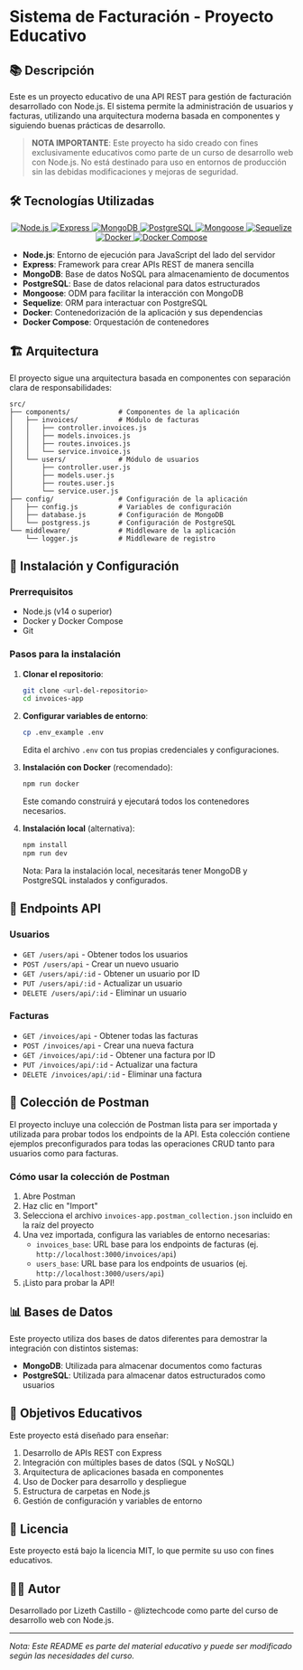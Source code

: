 # Sistema de Facturación - Proyecto Educativo

## 📚 Descripción

Este es un proyecto educativo de una API REST para gestión de facturación desarrollado con Node.js. El sistema permite la administración de usuarios y facturas, utilizando una arquitectura moderna basada en componentes y siguiendo buenas prácticas de desarrollo.

> **NOTA IMPORTANTE**: Este proyecto ha sido creado con fines exclusivamente educativos como parte de un curso de desarrollo web con Node.js. No está destinado para uso en entornos de producción sin las debidas modificaciones y mejoras de seguridad.

## 🛠️ Tecnologías Utilizadas

<p align="center">
  <a href="https://nodejs.org/" target="_blank">
    <img src="https://img.shields.io/badge/Node.js-339933?style=for-the-badge&logo=nodedotjs&logoColor=white" alt="Node.js" />
  </a>
  <a href="https://expressjs.com/" target="_blank">
    <img src="https://img.shields.io/badge/Express-000000?style=for-the-badge&logo=express&logoColor=white" alt="Express" />
  </a>
  <a href="https://www.mongodb.com/" target="_blank">
    <img src="https://img.shields.io/badge/MongoDB-47A248?style=for-the-badge&logo=mongodb&logoColor=white" alt="MongoDB" />
  </a>
  <a href="https://www.postgresql.org/" target="_blank">
    <img src="https://img.shields.io/badge/PostgreSQL-316192?style=for-the-badge&logo=postgresql&logoColor=white" alt="PostgreSQL" />
  </a>
  <a href="https://mongoosejs.com/" target="_blank">
    <img src="https://img.shields.io/badge/Mongoose-880000?style=for-the-badge&logo=mongoose&logoColor=white" alt="Mongoose" />
  </a>
  <a href="https://sequelize.org/" target="_blank">
    <img src="https://img.shields.io/badge/Sequelize-52B0E7?style=for-the-badge&logo=sequelize&logoColor=white" alt="Sequelize" />
  </a>
  <a href="https://www.docker.com/" target="_blank">
    <img src="https://img.shields.io/badge/Docker-2496ED?style=for-the-badge&logo=docker&logoColor=white" alt="Docker" />
  </a>
  <a href="https://docs.docker.com/compose/" target="_blank">
    <img src="https://img.shields.io/badge/Docker_Compose-2496ED?style=for-the-badge&logo=docker&logoColor=white" alt="Docker Compose" />
  </a>
</p>

- **Node.js**: Entorno de ejecución para JavaScript del lado del servidor
- **Express**: Framework para crear APIs REST de manera sencilla
- **MongoDB**: Base de datos NoSQL para almacenamiento de documentos
- **PostgreSQL**: Base de datos relacional para datos estructurados
- **Mongoose**: ODM para facilitar la interacción con MongoDB
- **Sequelize**: ORM para interactuar con PostgreSQL
- **Docker**: Contenedorización de la aplicación y sus dependencias
- **Docker Compose**: Orquestación de contenedores

## 🏗️ Arquitectura

El proyecto sigue una arquitectura basada en componentes con separación clara de responsabilidades:

```
src/
├── components/            # Componentes de la aplicación
│   ├── invoices/          # Módulo de facturas
│   │   ├── controller.invoices.js
│   │   ├── models.invoices.js
│   │   ├── routes.invoices.js
│   │   └── service.invoice.js
│   └── users/             # Módulo de usuarios
│       ├── controller.user.js
│       ├── models.user.js
│       ├── routes.user.js
│       └── service.user.js
├── config/                # Configuración de la aplicación
│   ├── config.js          # Variables de configuración
│   ├── database.js        # Configuración de MongoDB
│   └── postgress.js       # Configuración de PostgreSQL
└── middleware/            # Middleware de la aplicación
    └── logger.js          # Middleware de registro
```

## 🚀 Instalación y Configuración

### Prerrequisitos

- Node.js (v14 o superior)
- Docker y Docker Compose
- Git

### Pasos para la instalación

1. **Clonar el repositorio**:
   ```bash
   git clone <url-del-repositorio>
   cd invoices-app
   ```

2. **Configurar variables de entorno**:
   ```bash
   cp .env_example .env
   ```
   Edita el archivo `.env` con tus propias credenciales y configuraciones.

3. **Instalación con Docker** (recomendado):
   ```bash
   npm run docker
   ```
   Este comando construirá y ejecutará todos los contenedores necesarios.

4. **Instalación local** (alternativa):
   ```bash
   npm install
   npm run dev
   ```
   Nota: Para la instalación local, necesitarás tener MongoDB y PostgreSQL instalados y configurados.

## 🔌 Endpoints API

### Usuarios
- `GET /users/api` - Obtener todos los usuarios
- `POST /users/api` - Crear un nuevo usuario
- `GET /users/api/:id` - Obtener un usuario por ID
- `PUT /users/api/:id` - Actualizar un usuario
- `DELETE /users/api/:id` - Eliminar un usuario

### Facturas
- `GET /invoices/api` - Obtener todas las facturas
- `POST /invoices/api` - Crear una nueva factura
- `GET /invoices/api/:id` - Obtener una factura por ID
- `PUT /invoices/api/:id` - Actualizar una factura
- `DELETE /invoices/api/:id` - Eliminar una factura

## 🧪 Colección de Postman

El proyecto incluye una colección de Postman lista para ser importada y utilizada para probar todos los endpoints de la API. Esta colección contiene ejemplos preconfigurados para todas las operaciones CRUD tanto para usuarios como para facturas.

### Cómo usar la colección de Postman

1. Abre Postman
2. Haz clic en "Import"
3. Selecciona el archivo `invoices-app.postman_collection.json` incluido en la raíz del proyecto
4. Una vez importada, configura las variables de entorno necesarias:
   - `invoices_base`: URL base para los endpoints de facturas (ej. `http://localhost:3000/invoices/api`)
   - `users_base`: URL base para los endpoints de usuarios (ej. `http://localhost:3000/users/api`)
5. ¡Listo para probar la API!

## 📊 Bases de Datos

Este proyecto utiliza dos bases de datos diferentes para demostrar la integración con distintos sistemas:

- **MongoDB**: Utilizada para almacenar documentos como facturas
- **PostgreSQL**: Utilizada para almacenar datos estructurados como usuarios

## 🧪 Objetivos Educativos

Este proyecto está diseñado para enseñar:

1. Desarrollo de APIs REST con Express
2. Integración con múltiples bases de datos (SQL y NoSQL)
3. Arquitectura de aplicaciones basada en componentes
4. Uso de Docker para desarrollo y despliegue
5. Estructura de carpetas en Node.js
6. Gestión de configuración y variables de entorno

## 📝 Licencia

Este proyecto está bajo la licencia MIT, lo que permite su uso con fines educativos.

## 👩‍💻 Autor

Desarrollado por Lizeth Castillo - @liztechcode como parte del curso de desarrollo web con Node.js.

---

*Nota: Este README es parte del material educativo y puede ser modificado según las necesidades del curso.*
